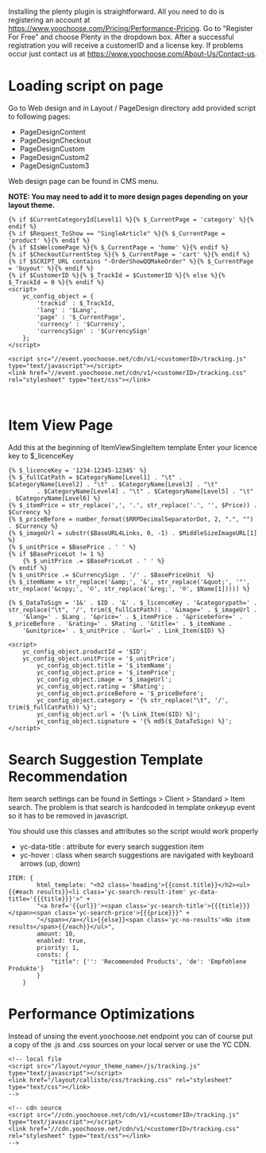 Installing the plenty plugin is straightforward. All you need to do is registering an account at 
https://www.yoochoose.com/Pricing/Performance-Pricing. Go to "Register For Free" and choose Plenty 
in the dropdown box. After a successful registration you will receive a customerID and a license key. 
If problems occur just contact us at https://www.yoochoose.com/About-Us/Contact-us.


# Loading script on page

Go to Web design and in Layout / PageDesign directory add provided script to following pages:

* PageDesignContent
* PageDesignCheckout
* PageDesignCustom
* PageDesignCustom2
* PageDesignCustom3

Web design page can be found in CMS menu.

<strong>NOTE: You may need to add it to more design pages depending on your layout theme. </strong>

```
{% if $CurrentCategoryId[Level1] %}{% $_CurrentPage = 'category' %}{% endif %}
{% if $Request_ToShow == "SingleArticle" %}{% $_CurrentPage = 'product' %}{% endif %}
{% if $IsWelcomePage %}{% $_CurrentPage = 'home' %}{% endif %}
{% if $CheckoutCurrentStep %}{% $_CurrentPage = 'cart' %}{% endif %}
{% if $SCRIPT_URL contains "-OrderShowQQMakeOrder" %}{% $_CurrentPage = 'buyout' %}{% endif %}
{% if $CustomerID %}{% $_TrackId = $CustomerID %}{% else %}{% $_TrackId = 0 %}{% endif %}
<script>
    yc_config_object = {
        'trackid' : $_TrackId,
        'lang' : '$Lang',
        'page' : '$_CurrentPage',
        'currency' : '$Currency',
        'currencySign' : '$CurrencySign'
    };
</script>

<script src="//event.yoochoose.net/cdn/v1/<customerID>/tracking.js" type="text/javascript"></script>
<link href="//event.yoochoose.net/cdn/v1/<customerID>/tracking.css" rel="stylesheet" type="text/css"></link>



```

# Item View Page

Add this at the beginning of ItemViewSingleItem template
Enter your licence key to $_licenceKey

```
{% $_licenceKey = '1234-12345-12345' %}
{% $_fullCatPath = $CategoryName[Level1] . "\t" . $CategoryName[Level2] . "\t" . $CategoryName[Level3] . "\t"
		. $CategoryName[Level4] . "\t" . $CategoryName[Level5] . "\t" . $CategoryName[Level6] %}
{% $_itemPrice = str_replace(',', '.', str_replace('.', '', $Price)) . $Currency %}
{% $_priceBefore = number_format($RRPDecimalSeparatorDot, 2, ".", "") . $Currency %}
{% $_imageUrl = substr($BaseURL4Links, 0, -1) . $MiddleSizeImageURL[1] %}
{% $_unitPrice = $BasePrice . ' ' %}
{% if $BasePriceLot != 1 %}
	{% $_unitPrice .= $BasePriceLot . ' ' %}
{% endif %}
{% $_unitPrice .= $CurrencySign . '/' . $BasePriceUnit  %}
{% $_itemName = str_replace('&amp;', '&', str_replace('&quot;', '"', str_replace('&copy;', '©', str_replace('&reg;', '®', $Name[1])))) %}

{% $_DataToSign = '1&' . $ID . '&' . $_licenceKey . '&categorypath=' . str_replace("\t", '/', trim($_fullCatPath)) . '&image=' . $_imageUrl . 
	'&lang=' . $Lang . '&price=' . $_itemPrice . '&pricebefore=' . $_priceBefore . '&rating=' . $Rating . '&title=' . $_itemName . 
	'&unitprice=' . $_unitPrice . '&url=' . Link_Item($ID) %}

<script>
	yc_config_object.productId = '$ID';
	yc_config_object.unitPrice = '$_unitPrice';
        yc_config_object.title = '$_itemName';
        yc_config_object.price = '$_itemPrice';
        yc_config_object.image = '$_imageUrl';
        yc_config_object.rating = '$Rating';
        yc_config_object.priceBefore = '$_priceBefore';
        yc_config_object.category = '{% str_replace("\t", '/', trim($_fullCatPath)) %}';
        yc_config_object.url = '{% Link_Item($ID) %}';
        yc_config_object.signature = '{% md5($_DataToSign) %}';
</script>
```

# Search Suggestion Template Recommendation

Item search settings can be found in Settings > Client > Standard > Item search.
The problem is that search is hardcoded in template onkeyup event so it has to be removed in javascript.

You should use this classes and attributes so the script would work properly
* yc-data-title : attribute for every search suggestion item
* yc-hover : class when search suggestions are navigated with keyboard arrows (up, down)

```
ITEM: {
        html_template: "<h2 class='heading'>{{const.title}}</h2><ul>{{#each results}}<li class='yc-search-result-item' yc-data-title='{{{title}}}'>" +
        "<a href='{{url}}'><span class='yc-search-title'>{{{title}}}</span><span class='yc-search-price'>{{{price}}}" +
        "</span></a></li>{{else}}<span class='yc-no-results'>No item results</span>{{/each}}</ul>",
        amount: 10,
        enabled: true,
        priority: 1,
        consts: {
            "title": {'': 'Recommended Products', 'de': 'Empfohlene Produkte'}
        }
    }
```



# Performance Optimizations

Instead of unsing the event.yoochoose.net endpoint you can of course put a copy of the .js and .css sources on your local server or use the YC CDN. 

```
<!-- local file
<script src="/layout/<your_theme_name>/js/tracking.js" type="text/javascript"></script>
<link href="/layout/callisto/css/tracking.css" rel="stylesheet" type="text/css"></link>
-->

<!-- cdn source
<script src="//cdn.yoochoose.net/cdn/v1/<customerID>/tracking.js" type="text/javascript"></script>
<link href="//cdn.yoochoose.net/cdn/v1/<customerID>/tracking.css" rel="stylesheet" type="text/css"></link>
-->

```
